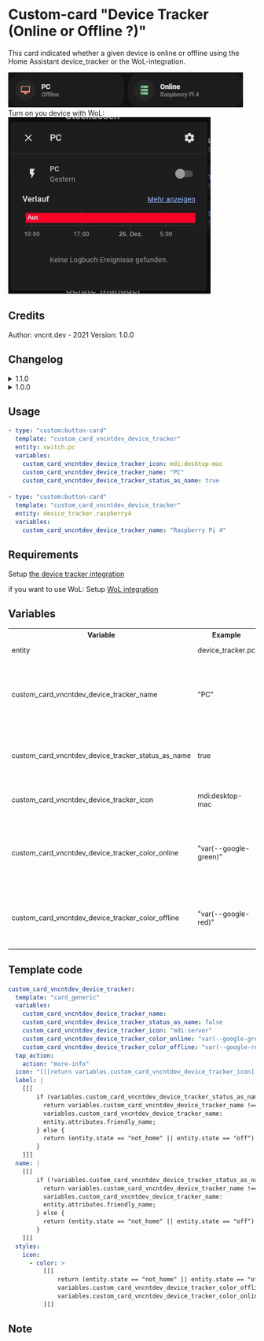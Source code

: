 # Custom-card "Device Tracker (Online or Offline ?)"

This card indicated whether a given device is online or offline using the Home Assistant device_tracker or the WoL-integration.

![Preview](../../../../../assets/screenshots/custom_device_tracer.jpg)
<br> Turn on you device with WoL: <br>
![WoL Preview](../../../../../assets/screenshots/custom_device_tracer_wol.jpg)

## Credits

Author: vncnt.dev - 2021
Version: 1.0.0

## Changelog
<details>
<summary>1.1.0</summary>
Support WoL
</details>

<details>
<summary>1.0.0</summary>
Initial release
</details>

## Usage

```yaml
- type: "custom:button-card"
  template: "custom_card_vncntdev_device_tracker"
  entity: switch.pc
  variables:
    custom_card_vncntdev_device_tracker_icon: mdi:desktop-mac
    custom_card_vncntdev_device_tracker_name: "PC"
    custom_card_vncntdev_device_tracker_status_as_name: true

- type: "custom:button-card"
  template: "custom_card_vncntdev_device_tracker"
  entity: device_tracker.raspberry4
  variables:
    custom_card_vncntdev_device_tracker_name: "Raspberry Pi 4"
```

## Requirements

Setup [the device tracker integration](https://www.home-assistant.io/integrations/device_tracker/)

if you want to use WoL:
Setup [WoL integration](https://www.home-assistant.io/integrations/wake_on_lan/)

## Variables

<table>
<tr>
<th>Variable</th>
<th>Example</th>
<th>Required</th>
<th>Explanation</th>
</tr>
<tr>
<td>entity</td>
<td>device_tracker.pc</td>
<td>true</td>
<td>Icon of the Card</td>
</tr>
<tr>
<td>custom_card_vncntdev_device_tracker_name</td>
<td>"PC"</td>
<td>false</td>
<td>Custom name of device<br>default: friendly name of device tracer</td>
</tr>
<tr>
<td>custom_card_vncntdev_device_tracker_status_as_name</td>
<td>true</td>
<td>true</td>
<td>swap label and name?<br>default: false
default: "mdi:server"</td>
</tr>
<tr>
<td>custom_card_vncntdev_device_tracker_icon</td>
<td>mdi:desktop-mac</td>
<td>false</td>
<td>Icon of the Card<br>
default: "mdi:server"</td>
</tr>
<tr>
<td>custom_card_vncntdev_device_tracker_color_online</td>
<td>"var(--google-green)"</td>
<td>false</td>
<td>Color of icon if device is online<br>
default: "var(--google-green)"</td>
</tr>
<tr>
<td>custom_card_vncntdev_device_tracker_color_offline</td>
<td>"var(--google-red)"</td>
<td>false</td>
<td>Color of icon if offline<br>
default: "var(--google-red)"</td>
</tr>
</table>

## Template code

```yaml
custom_card_vncntdev_device_tracker:
  template: "card_generic"
  variables:
    custom_card_vncntdev_device_tracker_name:
    custom_card_vncntdev_device_tracker_status_as_name: false
    custom_card_vncntdev_device_tracker_icon: "mdi:server"
    custom_card_vncntdev_device_tracker_color_online: "var(--google-green)"
    custom_card_vncntdev_device_tracker_color_offline: "var(--google-red)"
  tap_action:
    action: "more-info"
  icon: "[[[return variables.custom_card_vncntdev_device_tracker_icon]]]"
  label: |
    [[[
        if (variables.custom_card_vncntdev_device_tracker_status_as_name) {
          return variables.custom_card_vncntdev_device_tracker_name !== null?
          variables.custom_card_vncntdev_device_tracker_name:
          entity.attributes.friendly_name;
        } else {
          return (entity.state == "not_home" || entity.state == "off") ? "Offline" : "Online";
        }
    ]]]
  name: |
    [[[
        if (!variables.custom_card_vncntdev_device_tracker_status_as_name) {
          return variables.custom_card_vncntdev_device_tracker_name !== null?
          variables.custom_card_vncntdev_device_tracker_name:
          entity.attributes.friendly_name;
        } else {
          return (entity.state == "not_home" || entity.state == "off") ? "Offline" : "Online";
        }
    ]]]
  styles:
    icon:
      - color: >
          [[[
              return (entity.state == "not_home" || entity.state == "off") ?
              variables.custom_card_vncntdev_device_tracker_color_offline:
              variables.custom_card_vncntdev_device_tracker_color_online;
          ]]]
```

## Note
